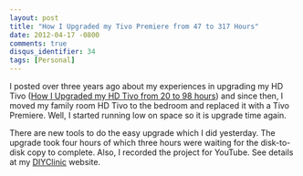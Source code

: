 ```yaml
---
layout: post
title: "How I Upgraded my Tivo Premiere from 47 to 317 Hours"
date: 2012-04-17 -0800
comments: true
disqus_identifier: 34
tags: [Personal]
---
```

I posted over three years ago about my experiences in upgrading my HD
Tivo ([How I Upgraded my HD Tivo from 20 to 98
hours](/gary/archive/2007/08/18/how-i-upgraded-my-hd-tivo-from-20-to-98.aspx "Title of this entry."))
and since then, I moved my family room HD Tivo to the bedroom and
replaced it with a Tivo Premiere. Well, I started running low on space
so it is upgrade time again.

There are new tools to do the easy upgrade which I did yesterday. The
upgrade took four hours of which three hours were waiting for the
disk-to-disk copy to complete. Also, I recorded the project for YouTube.
See details at my [DIYClinic](http://DIYClinic.webguild.com/) website.

